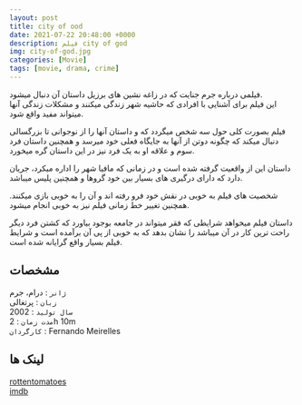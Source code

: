 ```yaml
---
layout: post
title: city of ood
date: 2021-07-22 20:48:00 +0000
description: فیلم city of god
img: city-of-god.jpg
categories: [Movie]
tags: [movie, drama, crime]
---
```


فیلمی درباره جرم جنایت که در زاغه نشین های برزیل داستان آن دنبال میشود.  
این فیلم برای آشنایی با افرادی که حاشیه شهر زندگی میکنند و مشکلات زندگی آنها میتواند مفید واقع شود.  

فیلم بصورت کلی حول سه شخص میگردد که و داستان آنها را از نوجوانی تا بزرگسالی دنبال میکند که چگونه دوتن از آنها به جایگاه فعلی خود میرسد و همچنین داستان فرد سوم و علاقه او به یک فرد نیز در این داستان گره میخورد.  

داستان این از واقعیت گرفته شده است و در زمانی که مافیا شهر را اداره میکرد، جریان دارد که دارای درگیری های بسیار بین خود گروها و همچنین پلیس میباشد.  

شخصیت های فیلم به خوبی در نقش خود فرو رفته اند و آن را به خوبی بازی میکنند. همچنین تغییر خط زمانی فیلم نیز به خوبی انجام میشود.  

داستان فیلم میخواهد شرایطی که فقر میتواند در جامعه بوجود بیاورد که کشتن فرد دیگر راحت ترین کار در آن میباشد را نشان بدهد که به خوبی از پی آن برآمده است و شرایط فیلم بسیار واقع گرایانه شده است.  

## مشخصات

`ژانر` : درام، جرم  
`زبان` : پرتغالی  
`سال تولید` : 2002  
`مدت زمان` : 2h 10m  
`کارگردان` : Fernando Meirelles

## لینک ها

[rottentomatoes](https://www.rottentomatoes.com/m/city_of_god)  
[imdb](https://www.imdb.com/title/tt0317248/)